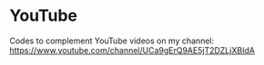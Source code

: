 # YouTube
Codes to complement YouTube videos on my channel: https://www.youtube.com/channel/UCa9gErQ9AE5jT2DZLjXBIdA
